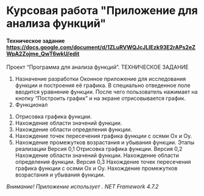 # Курсовая работа "Приложение для анализа функций"
#### Техническое задание https://docs.google.com/document/d/1ZLuRVWQJcJLIEzk93E2rAPs2eZWpA2Zojme_QwT6wkU/edit
Проект “Программа для анализа функций”.
ТЕХНИЧЕСКОЕ ЗАДАНИЕ
1. Назначение разработки
Оконное приложение для исследования функции и построения её графика. В специально отведенное поле вводится уравнение функции. После чего пользователь нажимает на кнопку “Построить график” и на экране отрисовывается график.
2. Функционал
1) Отрисовка графика функции.
2) Нахождение области значений функции.
3) Нахождение области определения функции.
4) Нахождение точек пересечения графика функции с осями Ox и Oy.
5) Нахождение промежутков возрастания и убывания функции.
Этапы реализации
Версия 0,1
Отрисовка графика функции.
Версия 0,2
Нахождение области значений функции.
Нахождение области определения функции.
Версия 0,3
Нахождение точек пересечения графика функции с осями Ox и Oy.
Нахождение промежутков возрастания и убывания функции.




*Внимание! Приложение использует . NET Framework 4.7.2*
